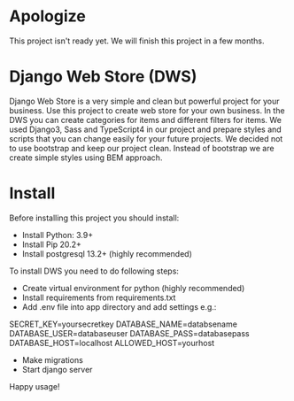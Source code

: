 # Apologize
This project isn't ready yet. We will finish this project in a few months.

# Django Web Store (DWS)
Django Web Store is a very simple and clean but powerful project for your business.
Use this project to create web store for your own business.
In the DWS you can create categories for items and different filters for items.
We used Django3, Sass and TypeScript4 in our project and prepare styles and scripts that you can change easily for your future projects.
We decided not to use bootstrap and keep our project clean. Instead of bootstrap we are create simple styles using BEM approach.

# Install
Before installing this project you should install:
- Install Python: 3.9+
- Install Pip 20.2+
- Install postgresql 13.2+ (highly recommended)

To install DWS you need to do following steps:
- Create virtual environment for python (highly recommended)
- Install requirements from requirements.txt
- Add .env file into app directory and add settings e.g.:

SECRET_KEY=yoursecretkey
DATABASE_NAME=databsename
DATABASE_USER=databaseuser
DATABASE_PASS=databasepass
DATABASE_HOST=localhost
ALLOWED_HOST=yourhost

- Make migrations
- Start django server

Happy usage!
